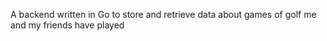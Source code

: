 A backend written in Go to store and retrieve data about games of golf me and my friends have played

